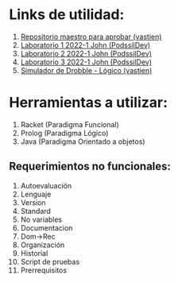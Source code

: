 # Links de utilidad:
1. [Repositorio maestro para aprobar (vastien)](https://github.com/vastien/paradigmas-de-la-programacion)
2. [Laboratorio 1 2022-1 John (PodssilDev)](https://github.com/PodssilDev/Paradigmas_Laboratorio_1_Racket_Scheme)
3. [Laboratorio 2 2022-1 John (PodssilDev)](https://github.com/PodssilDev/Paradigmas_Laboratorio_2_Prolog)
4. [Laboratorio 3 2022-1 John (PodssilDev)](https://github.com/PodssilDev/Paradigmas_Laboratorio_3_POO_Java)
5. [Simulador de Drobble - Lógico (vastien)](https://github.com/vastien/prolog-dobble-simulator/)

# Herramientas a utilizar:
1. Racket (Paradigma Funcional) 
2. Prolog (Paradigma Lógico)
3. Java (Paradigma Orientado a objetos)

## Requerimientos no funcionales:
1. Autoevaluaciön
2. Lenguaje
3. Version
4. Standard
5. No variables
6. Documentacion
7. Dom->Rec
8. Organización
9. Historial
10. Script de pruebas
11. Prerrequisitos